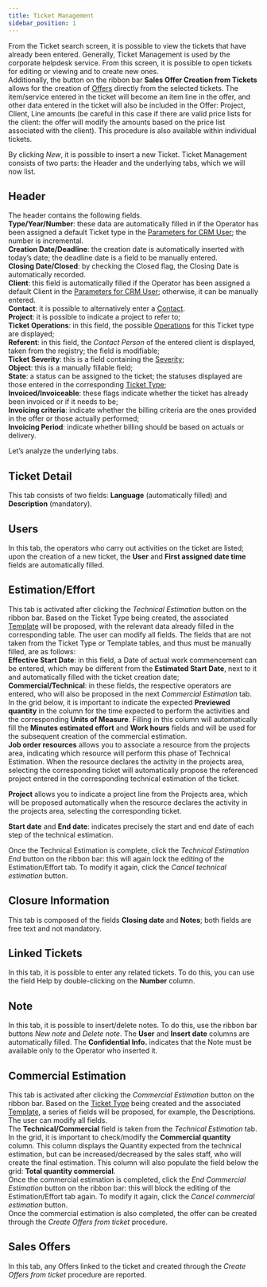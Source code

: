 ```yaml
---
title: Ticket Management 
sidebar_position: 1
---
```


From the Ticket search screen, it is possible to view the tickets that have already been entered. Generally, Ticket Management is used by the corporate helpdesk service. From this screen, it is possible to open tickets for editing or viewing and to create new ones.     
Additionally, the button on the ribbon bar **Sales Offer Creation from Tickets** allows for the creation of [Offers](/docs/sales/offers/insert-offer) directly from the selected tickets. The item/service entered in the ticket will become an item line in the offer, and other data entered in the ticket will also be included in the Offer: Project, Client, Line amounts (be careful in this case if there are valid price lists for the client: the offer will modify the amounts based on the price list associated with the client). This procedure is also available within individual tickets.        

By clicking *New*, it is possible to insert a new Ticket. Ticket Management consists of two parts: the Header and the underlying tabs, which we will now list.     

## Header  

The header contains the following fields.     
**Type/Year/Number**: these data are automatically filled in if the Operator has been assigned a default Ticket type in the [Parameters for CRM User](/docs/configurations/parameters/crm/ticket-parameters); the number is incremental.     
**Creation Date/Deadline**: the creation date is automatically inserted with today’s date; the deadline date is a field to be manually entered.     
**Closing Date/Closed**: by checking the Closed flag, the Closing Date is automatically recorded.     
**Client**: this field is automatically filled if the Operator has been assigned a default Client in the [Parameters for CRM User](/docs/configurations/parameters/crm/ticket-parameters); otherwise, it can be manually entered.     
**Contact**: it is possible to alternatively enter a [Contact](/docs/crm/home-crm/contacts/new-contact).        
**Project**: it is possible to indicate a project to refer to;      
**Ticket Operations**: in this field, the possible [Operations](/docs/configurations/tables/crm/tickets/operations) for this Ticket type are displayed;      
**Referent**: in this field, the *Contact Person* of the entered client is displayed, taken from the registry; the field is modifiable;      
**Ticket Severity**: this is a field containing the [Severity](/docs/configurations/tables/crm/tickets/severity);   
**Object**: this is a manually fillable field;     
**State**: a status can be assigned to the ticket; the statuses displayed are those entered in the corresponding [Ticket Type](/docs/configurations/tables/crm/tickets/ticket-type);              
**Invoiced/Invoiceable**: these flags indicate whether the ticket has already been invoiced or if it needs to be;      
**Invoicing criteria**: indicate whether the billing criteria are the ones provided in the offer or those actually performed;      
**Invoicing Period**: indicate whether billing should be based on actuals or delivery.      

Let’s analyze the underlying tabs.     

## Ticket Detail 

This tab consists of two fields: **Language** (automatically filled) and **Description** (mandatory).    

## Users 

In this tab, the operators who carry out activities on the ticket are listed; upon the creation of a new ticket, the **User** and **First assigned date time** fields are automatically filled.     

## Estimation/Effort 

This tab is activated after clicking the *Technical Estimation* button on the ribbon bar. Based on the Ticket Type being created, the associated [Template](/docs/configurations/tables/crm/tickets/template-ticket) will be proposed, with the relevant data already filled in the corresponding table. The user can modify all fields. The fields that are not taken from the Ticket Type or Template tables, and thus must be manually filled, are as follows:        
**Effective Start Date**: in this field, a Date of actual work commencement can be entered, which may be different from the **Estimated Start Date**, next to it and automatically filled with the ticket creation date;     
**Commercial/Technical**: in these fields, the respective operators are entered, who will also be proposed in the next *Commercial Estimation* tab.       
In the grid below, it is important to indicate the expected **Previewed quantity** in the column for the time expected to perform the activities and the corresponding **Units of Measure**. Filling in this column will automatically fill the **Minutes estimated effort** and **Work hours** fields and will be used for the subsequent creation of the commercial estimation.      
**Job order resources** allows you to associate a resource from the projects area, indicating which resource will perform this phase of Technical Estimation. 
When the resource declares the activity in the projects area, selecting the corresponding ticket will automatically propose the referenced project entered in the corresponding technical estimation of the ticket.


**Project** allows you to indicate a project line from the Projects area, which will be proposed automatically when the resource declares the activity in the projects area, selecting the corresponding ticket.

**Start date** and **End date**: indicates precisely the start and end date of each step of the technical estimation. 

Once the Technical Estimation is complete, click the *Technical Estimation End* button on the ribbon bar: this will again lock the editing of the Estimation/Effort tab. To modify it again, click the *Cancel technical estimation* button.       

## Closure Information 

This tab is composed of the fields **Closing date** and **Notes**; both fields are free text and not mandatory.     

## Linked Tickets 

In this tab, it is possible to enter any related tickets. To do this, you can use the field Help by double-clicking on the **Number** column.     

## Note

In this tab, it is possible to insert/delete notes. To do this, use the ribbon bar buttons *New note* and *Delete note*. The **User** and **Insert date** columns are automatically filled. The **Confidential Info.** indicates that the Note must be available only to the Operator who inserted it.        

## Commercial Estimation 

This tab is activated after clicking the *Commercial Estimation* button on the ribbon bar. Based on the [Ticket Type](/docs/configurations/tables/crm/tickets/ticket-type) being created and the associated [Template](/docs/configurations/tables/crm/tickets/template-ticket), a series of fields will be proposed, for example, the Descriptions. The user can modify all fields.       
The **Technical/Commercial** field is taken from the *Technical Estimation* tab.     
In the grid, it is important to check/modify the **Commercial quantity** column. This column displays the Quantity expected from the technical estimation, but can be increased/decreased by the sales staff, who will create the final estimation. This column will also populate the field below the grid: **Total quantity commercial**.       
Once the commercial estimation is completed, click the *End Commercial Estimation* button on the ribbon bar: this will block the editing of the Estimation/Effort tab again. To modify it again, click the *Cancel commercial estimation* button.       
Once the commercial estimation is also completed, the offer can be created through the *Create Offers from ticket* procedure.    

## Sales Offers

In this tab, any Offers linked to the ticket and created through the *Create Offers from ticket* procedure are reported.